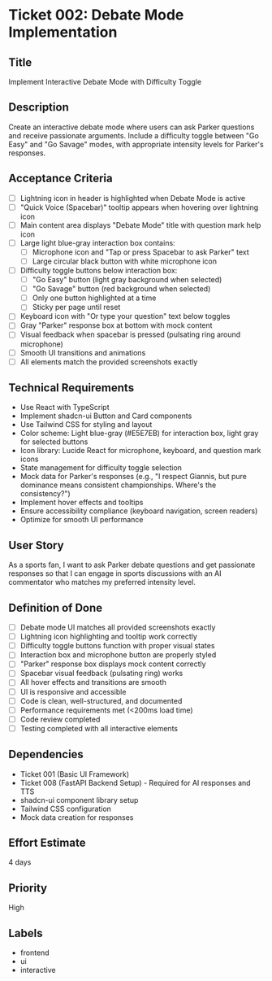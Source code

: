 # Ticket 002: Debate Mode Implementation

## Title
Implement Interactive Debate Mode with Difficulty Toggle

## Description
Create an interactive debate mode where users can ask Parker questions and receive passionate arguments. Include a difficulty toggle between "Go Easy" and "Go Savage" modes, with appropriate intensity levels for Parker's responses.

## Acceptance Criteria
- [ ] Lightning icon in header is highlighted when Debate Mode is active
- [ ] "Quick Voice (Spacebar)" tooltip appears when hovering over lightning icon
- [ ] Main content area displays "Debate Mode" title with question mark help icon
- [ ] Large light blue-gray interaction box contains:
  - [ ] Microphone icon and "Tap or press Spacebar to ask Parker" text
  - [ ] Large circular black button with white microphone icon
- [ ] Difficulty toggle buttons below interaction box:
  - [ ] "Go Easy" button (light gray background when selected)
  - [ ] "Go Savage" button (red background when selected)
  - [ ] Only one button highlighted at a time
  - [ ] Sticky per page until reset
- [ ] Keyboard icon with "Or type your question" text below toggles
- [ ] Gray "Parker" response box at bottom with mock content
- [ ] Visual feedback when spacebar is pressed (pulsating ring around microphone)
- [ ] Smooth UI transitions and animations
- [ ] All elements match the provided screenshots exactly

## Technical Requirements
- Use React with TypeScript
- Implement shadcn-ui Button and Card components
- Use Tailwind CSS for styling and layout
- Color scheme: Light blue-gray (#E5E7EB) for interaction box, light gray for selected buttons
- Icon library: Lucide React for microphone, keyboard, and question mark icons
- State management for difficulty toggle selection
- Mock data for Parker's responses (e.g., "I respect Giannis, but pure dominance means consistent championships. Where's the consistency?")
- Implement hover effects and tooltips
- Ensure accessibility compliance (keyboard navigation, screen readers)
- Optimize for smooth UI performance

## User Story
As a sports fan, I want to ask Parker debate questions and get passionate responses so that I can engage in sports discussions with an AI commentator who matches my preferred intensity level.

## Definition of Done
- [ ] Debate mode UI matches all provided screenshots exactly
- [ ] Lightning icon highlighting and tooltip work correctly
- [ ] Difficulty toggle buttons function with proper visual states
- [ ] Interaction box and microphone button are properly styled
- [ ] "Parker" response box displays mock content correctly
- [ ] Spacebar visual feedback (pulsating ring) works
- [ ] All hover effects and transitions are smooth
- [ ] UI is responsive and accessible
- [ ] Code is clean, well-structured, and documented
- [ ] Performance requirements met (<200ms load time)
- [ ] Code review completed
- [ ] Testing completed with all interactive elements

## Dependencies
- Ticket 001 (Basic UI Framework)
- Ticket 008 (FastAPI Backend Setup) - Required for AI responses and TTS
- shadcn-ui component library setup
- Tailwind CSS configuration
- Mock data creation for responses

## Effort Estimate
4 days

## Priority
High

## Labels
- frontend
- ui
- interactive
